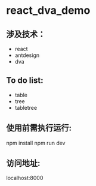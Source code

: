#  react_dva_demo
## 涉及技术：

- react 
- antdesign
- dva 

## To do list:

- table
- tree
- tabletree

## 使用前需执行运行:
  
  npm install
  npm run dev

## 访问地址:

  localhost:8000
